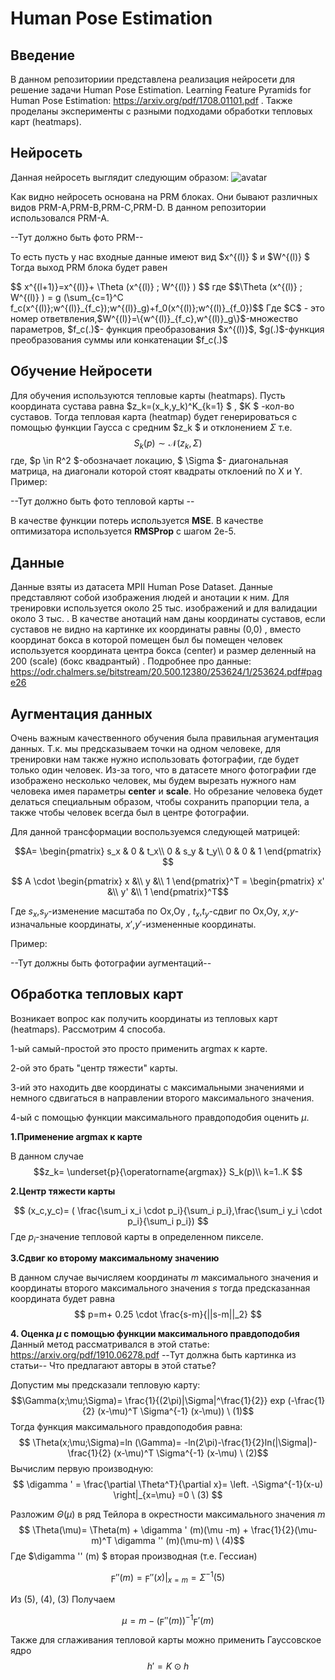 # Human Pose Estimation

## Введение

В данном репозиториии представлена реализация нейросети для решение задачи Human Pose Estimation. Learning Feature Pyramids for Human Pose Estimation: https://arxiv.org/pdf/1708.01101.pdf . Также проделаны эксперименты с разными подходами обработки тепловых карт (heatmaps).

## Нейросеть
Данная нейросеть выглядит следующим образом:
![avatar](https://github.com/richlukich/Keypoints/tree/main/images/NN.png)
<p>Как видно нейросеть основана на PRM блоках. Они бывают различных видов PRM-A,PRM-B,PRM-C,PRM-D. В данном репозитории использовался PRM-A.</p>
<p>--Тут должно быть фото PRM--</p>
<p>  То есть пусть у нас входные данные имеют вид  $x^{(l)} $ и  $W^{(l)} $  Тогда выход PRM блока будет равен </p>
$$ x^{(l+1)}=x^{(l)}+ \Theta (x^{(l)} ; W^{(l)} ) $$ 
где 
$$\Theta (x^{(l)} ; W^{(l)} ) = g (\sum_{с=1}^С f_c(x^{(l)};w^{(l)}_{f_c});w^{(l)}_g)+f_0(x^{(l)};w^{(l)}_{f_0})$$
Где $C$ - это номер ответвления,$W^{(l)}=\{w^{(l)}_{f_c},w^{(l)}_g\}$-множество параметров, $f_c(.)$- функция преобразования $x^{(l)}$, $g(.)$-функция преобразования суммы или конкатенации $f_c(.)$

## Обучение Нейросети
Для обучения используются тепловые карты (heatmaps). Пусть координата сустава равна  $z_k=(x_k,y_k)^K_{k=1} $ , $K $ -кол-во суставов. Тогда тепловая карта (heatmap) будет генерироваться с помощью функции Гаусса с средним  $z_k $ и отклонением $\Sigma$  т.е. 
$$ S_k(p) \sim \mathcal{N} (z_k, \Sigma) $$
где,  $p \in R^2 $-обозначает локацию, $ \Sigma $- диагональная матрица, на диагонали которой стоят квадраты отклоений по Х и Y. Пример:

--Тут должно быть фото тепловой карты --

В качестве функции потерь используется **MSE**. В качестве оптимизатора используется **RMSProp** с шагом 2e-5.

## Данные

Данные взяты из датасета MPII Human Pose Dataset. Данные представляют собой изображения людей и анотации к ним. Для тренировки используется около 25 тыс. изображений и для валидации около 3 тыс. . В качестве анотаций нам даны координаты суставов, если суставов не видно на картинке их координаты равны (0,0) , вместо координат бокса в которой помещен был бы помещен человек используется координата центра бокса (center) и размер деленный на 200 (scale) (бокс квадрантый) . Подробнее про данные: https://odr.chalmers.se/bitstream/20.500.12380/253624/1/253624.pdf#page26

## Аугментация данных

Очень важным качественного обучения была правильная агументация данных. Т.к. мы предсказываем точки на одном человеке, для тренировки нам также нужно использовать фотографии, где будет только один человек. Из-за того, что в датасете много фотографии где изображено несколько человек, мы будем вырезать нужного нам человека имея параметры **center** и **scale**. Но обрезание человека будет делаться специальным образом, чтобы сохранить прапорции тела, а также чтобы человек всегда был в центре фотографии.

Для данной трансформации воспользуемся следующей матрицей:

$$A= \begin{pmatrix}
  s_x & 0 & t_x\\
  0 & s_y & t_y\\
  0 & 0 & 1
\end{pmatrix} $$

$$ A \cdot \begin{pmatrix} x  &\\ y  &\\  1 \end{pmatrix}^T = \begin{pmatrix} x'  &\\ y'  &\\  1 \end{pmatrix}^T$$

Где $s_x$,$s_y$-изменение масштаба по Ox,Oy , $t_x$,$t_y$-сдвиг по Ох,Оу, $x$,$y$-изначальные координаты, $x'$,$y'$-измененные координаты.

Пример:

--Тут должны быть фотографии аугментаций--

## Обработка тепловых карт
Возникает вопрос как получить координаты из тепловых карт (heatmaps). Рассмотрим 4 способа. 

1-ый самый-простой это просто применить argmax к карте. 

2-ой это брать "центр тяжести" карты. 

3-ий это находить две координаты с максимальными значениями и немного сдвигаться в направлении второго максимального значения. 

4-ый с помощью функции максимального правдоподобия оценить $\mu$.

**1.Применение argmax к карте**

В данном случае  $$z_k= \underset{p}{\operatorname{argmax}} S_k(p)\\ k=1..K $$

**2.Центр тяжести карты**

$$ (x_c,y_c)= ( \frac{\sum_i x_i \cdot p_i}{\sum_i p_i},\frac{\sum_i y_i \cdot p_i}{\sum_i p_i}) $$
Где $p_i$-значение тепловой карты в определенном пикселе.

**3.Сдвиг ко второму максимальному значению**

В данном случае вычисляем координаты $m$ максимального значения и координаты второго максимального значения $s$ тогда предсказанная координата будет равна
$$ p=m+ 0.25 \cdot \frac{s-m}{||s-m||_2} $$

**4. Оценка $\mu$ c помощью функции максимального правдоподобия**
Данный метод рассматривался в этой статье: https://arxiv.org/pdf/1910.06278.pdf
--Тут должна быть картинка из статьи--
Что предлагают авторы в этой статье?

Допустим мы предсказали тепловую карту:  
$$\Gamma(x;\mu;\Sigma)= \frac{1}{(2\pi)|\Sigma|^\frac{1}{2}} exp (-\frac{1}{2} (x-\mu)^T \Sigma^{-1} (x-\mu)) \ (1)$$
Тогда функция максимального правдоподобия равна:
$$ \Theta(x;\mu;\Sigma)=ln (\Gamma)= -ln(2\pi)-\frac{1}{2}ln(|\Sigma|)-\frac{1}{2} (x-\mu)^T \Sigma^{-1} (x-\mu) \ (2)$$
Вычислим первую производную:
$$  \digamma '  = \frac{\partial \Theta^T}{\partial x}= \left. -\Sigma^{-1}(x-u) \right|_{x=\mu} =0 \ (3) $$

Разложим $\Theta(\mu)$ в ряд Тейлора в окрестности максимального значения $m$
$$ \Theta(\mu)= \Theta(m) + \digamma ' (m)(\mu -m) + \frac{1}{2}(\mu-m)^T \digamma '' (m)(\mu-m) \ (4)$$
Где  $\digamma '' (m) $ вторая производная (т.е. Гессиан)

$$ \digamma '' (m)= \left. \digamma '' (x) \right|_{x=m} = \Sigma^{-1}  (5) $$

Из (5), (4), (3) Получаем

$$ \mu = m- (\digamma '' (m))^{-1} \digamma ' (m) $$

Также для сглаживания тепловой карты можно применить Гауссовское ядро 
$$ h'=K \odot h $$

